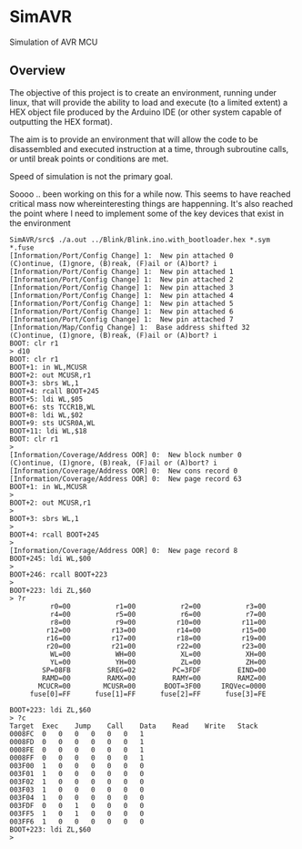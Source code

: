 # SimAVR
Simulation of AVR MCU

## Overview
The objective of this project is to create an environment, running under linux,
that will provide the ability to load and execute (to a limited extent) a HEX object
file produced by the Arduino IDE (or other system capable of outputting the HEX
format).

The aim is to provide an environment that will allow the code to be disassembled and
executed instruction at a time, through subroutine calls, or until break points or
conditions are met.

Speed of simulation is not the primary goal.


Soooo .. been working on this for a while now.  This seems to have reached critical mass
now whereinteresting things are happenning.  It's also reached the point where I need to
implement some of the key devices that exist in the environment

```
SimAVR/src$ ./a.out ../Blink/Blink.ino.with_bootloader.hex *.sym *.fuse
[Information/Port/Config Change] 1:  New pin attached 0
(C)ontinue, (I)gnore, (B)reak, (F)ail or (A)bort? i
[Information/Port/Config Change] 1:  New pin attached 1
[Information/Port/Config Change] 1:  New pin attached 2
[Information/Port/Config Change] 1:  New pin attached 3
[Information/Port/Config Change] 1:  New pin attached 4
[Information/Port/Config Change] 1:  New pin attached 5
[Information/Port/Config Change] 1:  New pin attached 6
[Information/Port/Config Change] 1:  New pin attached 7
[Information/Map/Config Change] 1:  Base address shifted 32
(C)ontinue, (I)gnore, (B)reak, (F)ail or (A)bort? i
BOOT: clr r1
> d10
BOOT: clr r1
BOOT+1: in WL,MCUSR
BOOT+2: out MCUSR,r1
BOOT+3: sbrs WL,1
BOOT+4: rcall BOOT+245
BOOT+5: ldi WL,$05
BOOT+6: sts TCCR1B,WL
BOOT+8: ldi WL,$02
BOOT+9: sts UCSR0A,WL
BOOT+11: ldi WL,$18
BOOT: clr r1
>    
[Information/Coverage/Address OOR] 0:  New block number 0
(C)ontinue, (I)gnore, (B)reak, (F)ail or (A)bort? i
[Information/Coverage/Address OOR] 0:  New cons record 0
[Information/Coverage/Address OOR] 0:  New page record 63
BOOT+1: in WL,MCUSR
> 
BOOT+2: out MCUSR,r1
> 
BOOT+3: sbrs WL,1
> 
BOOT+4: rcall BOOT+245
> 
[Information/Coverage/Address OOR] 0:  New page record 8
BOOT+245: ldi WL,$00
> 
BOOT+246: rcall BOOT+223
> 
BOOT+223: ldi ZL,$60
> ?r
          r0=00	          r1=00	          r2=00	          r3=00
          r4=00	          r5=00	          r6=00	          r7=00
          r8=00	          r9=00	         r10=00	         r11=00
         r12=00	         r13=00	         r14=00	         r15=00
         r16=00	         r17=00	         r18=00	         r19=00
         r20=00	         r21=00	         r22=00	         r23=00
          WL=00	          WH=00	          XL=00	          XH=00
          YL=00	          YH=00	          ZL=00	          ZH=00
        SP=08FB	        SREG=02	        PC=3FDF	        EIND=00
        RAMD=00	        RAMX=00	        RAMY=00	        RAMZ=00
       MCUCR=00	       MCUSR=00	      BOOT=3F00	    IRQVec=0000
     fuse[0]=FF	     fuse[1]=FF	     fuse[2]=FF	     fuse[3]=FE

BOOT+223: ldi ZL,$60
> ?c
Target	Exec	Jump	Call	Data	Read	Write	Stack
0008FC	0	0	0	0	0	0	1
0008FD	0	0	0	0	0	0	1
0008FE	0	0	0	0	0	0	1
0008FF	0	0	0	0	0	0	1
003F00	1	0	0	0	0	0	0
003F01	1	0	0	0	0	0	0
003F02	1	0	0	0	0	0	0
003F03	1	0	0	0	0	0	0
003F04	1	0	0	0	0	0	0
003FDF	0	0	1	0	0	0	0
003FF5	1	0	1	0	0	0	0
003FF6	1	0	0	0	0	0	0
BOOT+223: ldi ZL,$60
> 
```
